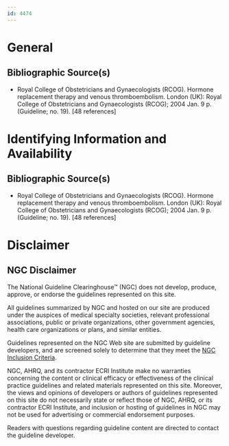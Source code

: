 ```yaml
---
id: 4474
---
```


# General

## Bibliographic Source(s)

- Royal College of Obstetricians and Gynaecologists (RCOG). Hormone replacement therapy and venous thromboembolism. London (UK): Royal College of Obstetricians and Gynaecologists (RCOG); 2004 Jan. 9 p. (Guideline; no. 19). [48 references]

# Identifying Information and Availability

## Bibliographic Source(s)

- Royal College of Obstetricians and Gynaecologists (RCOG). Hormone replacement therapy and venous thromboembolism. London (UK): Royal College of Obstetricians and Gynaecologists (RCOG); 2004 Jan. 9 p. (Guideline; no. 19). [48 references]

# Disclaimer

## NGC Disclaimer

The National Guideline Clearinghouse™ (NGC) does not develop, produce, approve, or endorse the guidelines represented on this site.

All guidelines summarized by NGC and hosted on our site are produced under the auspices of medical specialty societies, relevant professional associations, public or private organizations, other government agencies, health care organizations or plans, and similar entities.

Guidelines represented on the NGC Web site are submitted by guideline developers, and are screened solely to determine that they meet the [NGC Inclusion Criteria](/help-and-about/summaries/inclusion-criteria).

NGC, AHRQ, and its contractor ECRI Institute make no warranties concerning the content or clinical efficacy or effectiveness of the clinical practice guidelines and related materials represented on this site. Moreover, the views and opinions of developers or authors of guidelines represented on this site do not necessarily state or reflect those of NGC, AHRQ, or its contractor ECRI Institute, and inclusion or hosting of guidelines in NGC may not be used for advertising or commercial endorsement purposes.

Readers with questions regarding guideline content are directed to contact the guideline developer.


